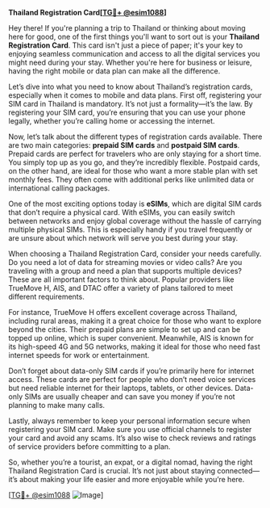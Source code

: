 **Thailand Registration Card[[TG💪+ @esim1088](https://t.me/s/esim1088)]**

Hey there! If you're planning a trip to Thailand or thinking about moving here for good, one of the first things you'll want to sort out is your **Thailand Registration Card**. This card isn't just a piece of paper; it's your key to enjoying seamless communication and access to all the digital services you might need during your stay. Whether you're here for business or leisure, having the right mobile or data plan can make all the difference.

Let’s dive into what you need to know about Thailand’s registration cards, especially when it comes to mobile and data plans. First off, registering your SIM card in Thailand is mandatory. It’s not just a formality—it’s the law. By registering your SIM card, you’re ensuring that you can use your phone legally, whether you’re calling home or accessing the internet. 

Now, let’s talk about the different types of registration cards available. There are two main categories: **prepaid SIM cards** and **postpaid SIM cards**. Prepaid cards are perfect for travelers who are only staying for a short time. You simply top up as you go, and they’re incredibly flexible. Postpaid cards, on the other hand, are ideal for those who want a more stable plan with set monthly fees. They often come with additional perks like unlimited data or international calling packages.

One of the most exciting options today is **eSIMs**, which are digital SIM cards that don’t require a physical card. With eSIMs, you can easily switch between networks and enjoy global coverage without the hassle of carrying multiple physical SIMs. This is especially handy if you travel frequently or are unsure about which network will serve you best during your stay.

When choosing a Thailand Registration Card, consider your needs carefully. Do you need a lot of data for streaming movies or video calls? Are you traveling with a group and need a plan that supports multiple devices? These are all important factors to think about. Popular providers like TrueMove H, AIS, and DTAC offer a variety of plans tailored to meet different requirements.

For instance, TrueMove H offers excellent coverage across Thailand, including rural areas, making it a great choice for those who want to explore beyond the cities. Their prepaid plans are simple to set up and can be topped up online, which is super convenient. Meanwhile, AIS is known for its high-speed 4G and 5G networks, making it ideal for those who need fast internet speeds for work or entertainment.

Don’t forget about data-only SIM cards if you’re primarily here for internet access. These cards are perfect for people who don’t need voice services but need reliable internet for their laptops, tablets, or other devices. Data-only SIMs are usually cheaper and can save you money if you’re not planning to make many calls.

Lastly, always remember to keep your personal information secure when registering your SIM card. Make sure you use official channels to register your card and avoid any scams. It’s also wise to check reviews and ratings of service providers before committing to a plan.

So, whether you’re a tourist, an expat, or a digital nomad, having the right Thailand Registration Card is crucial. It’s not just about staying connected—it’s about making your life easier and more enjoyable while you’re here.

[[TG💪+ @esim1088](https://t.me/s/esim1088) ![Image](https://i.postimg.cc/Y0z9fWf4/image.png)]